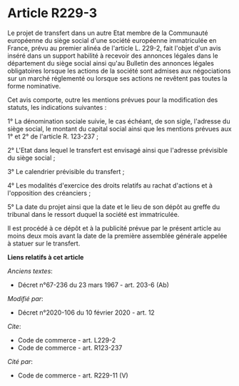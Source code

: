 # Article R229-3

Le projet de transfert dans un autre Etat membre de la Communauté européenne du siège social d'une société européenne
immatriculée en France, prévu au premier alinéa de l'article L. 229-2, fait l'objet d'un avis inséré dans un support habilité
à recevoir des annonces légales dans le département du siège social ainsi qu'au Bulletin des annonces légales obligatoires
lorsque les actions de la société sont admises aux négociations sur un marché réglementé ou lorsque ses actions ne revêtent
pas toutes la forme nominative.

Cet avis comporte, outre les mentions prévues pour la modification des statuts, les indications suivantes :

1° La dénomination sociale suivie, le cas échéant, de son sigle, l'adresse du siège social, le montant du capital social
ainsi que les mentions prévues aux 1° et 2° de l'article R. 123-237 ;

2° L'Etat dans lequel le transfert est envisagé ainsi que l'adresse prévisible du siège social ;

3° Le calendrier prévisible du transfert ;

4° Les modalités d'exercice des droits relatifs au rachat d'actions et à l'opposition des créanciers ;

5° La date du projet ainsi que la date et le lieu de son dépôt au greffe du tribunal dans le ressort duquel la société est
immatriculée.

Il est procédé à ce dépôt et à la publicité prévue par le présent article au moins deux mois avant la date de la première
assemblée générale appelée à statuer sur le transfert.

**Liens relatifs à cet article**

_Anciens textes_:

  - Décret n°67-236 du 23 mars 1967 - art. 203-6 (Ab)

_Modifié par_:

  - Décret n°2020-106 du 10 février 2020 - art. 12

_Cite_:

  - Code de commerce - art. L229-2
  - Code de commerce - art. R123-237

_Cité par_:

  - Code de commerce - art. R229-11 (V)

